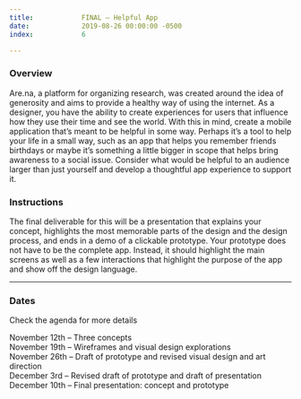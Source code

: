 ```yaml
---
title:            FINAL — Helpful App
date:             2019-08-26 00:00:00 -0500
index:            6

---
```


### Overview

Are.na, a platform for organizing research, was created around the idea of generosity and aims to provide a healthy way of using the internet. As a designer, you have the ability to create experiences for users that influence how they use their time and see the world. With this in mind, create a mobile application that’s meant to be helpful in some way. Perhaps it’s a tool to help your life in a small way, such as an app that helps you remember friends birthdays or maybe it’s something a little bigger in scope that helps bring awareness to a social issue. Consider what would be helpful to an audience larger than just yourself and develop a thoughtful app experience to support it.

### Instructions

The final deliverable for this will be a presentation that explains your concept, highlights the most memorable parts of the design and the design process, and ends in a demo of a clickable prototype. Your prototype does not have to be the complete app. Instead, it should highlight the main screens as well as a few interactions that highlight the purpose of the app and show off the design language.

<!--
### Tasks
1. Once you settle on an idea, create wireframes and a user flow for all the pages you’ll need.
2. Investigate what the app should look like. Research examples of similar apps (they don’t have to have the same purpose, but perhaps they have a similar user flow). Create an overview of what your design inspiration is. Do you need photography for your app? What about illustrations? Create an art direction list of all the assets you’ll need to communicate your vision. Create three different iterations of a few main pages.
3. Decide on your execution and finalize the design. Create a functioning prototype for it.
4. Create a presentation that explains your project in a memorable, concise, and visual way. Imagine that this is the deck you would show to an investor who wants to help you make your project a reality. The presentation is part of the design, as well. Make sure that anything you present supports the visual identity of your application.
5. On the final you’ll present your presentation as well as a demo of your app. -->

---

### Dates

Check the agenda for more details

November 12th – Three concepts<br/>
November 19th – Wireframes and visual design explorations<br/>
November 26th – Draft of prototype and revised visual design and art direction<br/>
December 3rd –  Revised draft of prototype and draft of presentation<br/>
December 10th – Final presentation: concept and prototype
